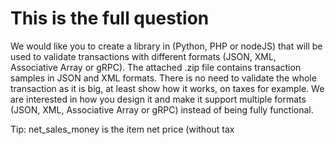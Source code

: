 # This is the full question

We would like you to create a library in (Python, PHP or nodeJS) that will be used to validate transactions with different formats (JSON, XML, Associative Array or gRPC). The attached .zip file contains transaction samples in JSON and XML formats. There is no need to validate the whole transaction as it is big, at least show how it works, on taxes for example. We are interested in how you design it and make it support multiple formats (JSON, XML, Associative Array or gRPC) instead of being fully functional.

Tip: net_sales_money is the item net price (without tax
